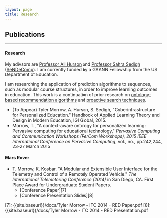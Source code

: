 ```yaml
---
layout: page
title: Research
---
```


## Publications

---

#### Research
My adivsors are [Professor Ali Hurson][1] and [Professor Sahra Sedigh][2] ([SeNDeComp][3]).  I am currently funded by a GAANN Fellowship from the US Department of Education.

I am researching the application of prediction algorithms to sequences, such as modular course structures, in order to improve learning outcomes in education.  This work is a continuation of prior research on [ontology-based recommendation algorithms][5] and [proactive search techniques][6].

  - (To Appear) Tyler Morrow, A. Hurson, S. Sedigh, "Cyberinfrastructure for Personalized Education." Handbook of Applied Learning Theory and Design in Modern Education, IGI Global, 2015.
  - Morrow, T., "A context-aware ontology for personalized learning: Pervasive computing for educational technology," *Pervasive Computing and Communication Workshops (PerCom Workshops), 2015 IEEE International Conference on Pervasive Computing*, vol., no., pp.242,244, 23-27 March 2015

#### Mars Rover  
  - T. Morrow, K. Kosbar. "A Modular and Extensible User Interface for the Telemetry and Control of a Remotely Operated Vehicle." *The International Telemetering Conference (2014)* in San Diego, CA.  First Place Award for Undergraduate Student Papers.
    - [Conference Paper][7]
    - [Conference Presentation Slides][8]

[1]: https://sites.google.com/a/mst.edu/hurson/
[2]: http://web.mst.edu/~sedighs/
[3]: http://web.mst.edu/~sendecomp/
[5]: http://link.springer.com/chapter/10.1007/978-3-642-32597-7_10#page-1
[6]: https://ipsj.ixsq.nii.ac.jp/ej/?action=pages_view_main&active_action=repository_view_main_item_detail&item_id=101725&item_no=1&page_id=13&block_id=8
[7]: {{site.baseurl}}/docs/Tyler Morrow - ITC 2014 - RED Paper.pdf
[8]: {{site.baseurl}}/docs/Tyler Morrow - ITC 2014 - RED Presentation.pdf
